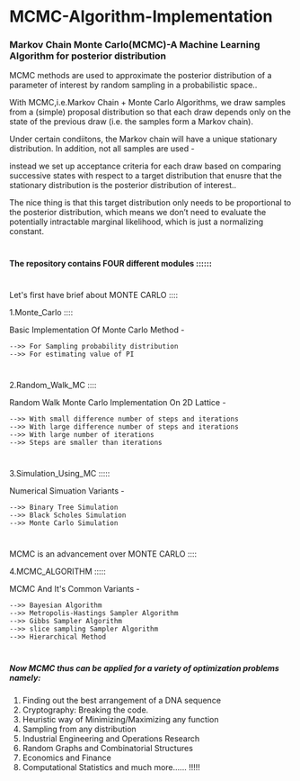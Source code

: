 # MCMC-Algorithm-Implementation

### Markov Chain Monte Carlo(MCMC)-A Machine Learning Algorithm for posterior distribution

MCMC methods are used to approximate the posterior distribution of a parameter of interest by random sampling in a probabilistic space..

With MCMC,i.e.Markov Chain + Monte Carlo Algorithms, we draw samples from a (simple) proposal distribution so that each draw depends only on the state of the previous draw (i.e. the samples form a Markov chain).

Under certain condiitons, the Markov chain will have a unique stationary distribution. In addition, not all samples are used -

instead we set up acceptance criteria for each draw based on comparing successive states with respect to a target distribution that enusre that the stationary distribution is the posterior distribution of interest..

The nice thing is that this target distribution only needs to be proportional to the posterior distribution, which means we don’t need to evaluate the potentially intractable marginal likelihood, which is just a normalizing constant.

#
#
#### The repository contains FOUR different modules ::::::

#
Let's first have brief about MONTE CARLO ::::
    
1.Monte_Carlo ::::

Basic Implementation Of Monte Carlo Method -

    -->> For Sampling probability distribution
    -->> For estimating value of PI
    
#
2.Random_Walk_MC ::::

Random Walk Monte Carlo Implementation On 2D Lattice -

    -->> With small difference number of steps and iterations 
    -->> With large difference number of steps and iterations 
    -->> With large number of iterations
    -->> Steps are smaller than iterations

#
3.Simulation_Using_MC :::::

Numerical Simuation Variants - 

    -->> Binary Tree Simulation
    -->> Black Scholes Simulation
    -->> Monte Carlo Simulation 

#
MCMC is an advancement over MONTE CARLO ::::

4.MCMC_ALGORITHM :::::

MCMC And It's Common Variants -
    
    -->> Bayesian Algorithm
    -->> Metropolis-Hastings Sampler Algorithm
    -->> Gibbs Sampler Algorithm 
    -->> slice sampling Sampler Algorithm
    -->> Hierarchical Method
    
#
#     
##### Now MCMC thus can be applied for a variety of optimization problems namely:
1.	Finding out the best arrangement of a DNA sequence
2.	Cryptography: Breaking the code.
3.	Heuristic way of Minimizing/Maximizing any function
4.	Sampling from any distribution
5.	Industrial Engineering and Operations Research
6.	Random Graphs and Combinatorial Structures
7.	Economics and Finance
8.	Computational Statistics and much more...... !!!!!

#
